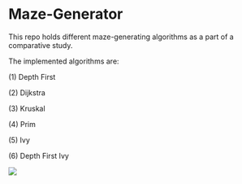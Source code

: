 # Maze-Generator
This repo holds different maze-generating algorithms as a part of a comparative study.

The implemented algorithms are:

(1) Depth First
 
(2) Dijkstra

(3) Kruskal

(4) Prim

(5) Ivy

(6) Depth First Ivy


![](https://i.ytimg.com/vi/88VEGNoIxj8/maxresdefault.jpg)

